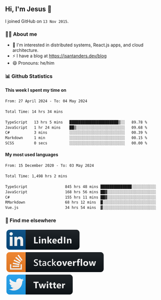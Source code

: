 ## Hi, I'm Jesus 👋

I joined GitHub on `13 Nov 2015`.

<!-- Talking about you -->

### 👨‍💻 About me

- 👦 I'm interested in distributed systems, React.js apps, and cloud architecture.
- ⚡️ I have a blog at <https://jsantanders.dev/blog>
- 😄 Pronouns: he/him

### 📊 Github Statistics

#### This week I spent my time on

<!--START_SECTION:weekly-->

```txt
From: 27 April 2024 - To: 04 May 2024

Total Time: 14 hrs 34 mins

TypeScript   13 hrs 5 mins   ██████████████████████▒░░   89.78 %
JavaScript   1 hr 24 mins    ██▒░░░░░░░░░░░░░░░░░░░░░░   09.68 %
C#           3 mins          ░░░░░░░░░░░░░░░░░░░░░░░░░   00.39 %
Markdown     1 min           ░░░░░░░░░░░░░░░░░░░░░░░░░   00.15 %
SCSS         0 secs          ░░░░░░░░░░░░░░░░░░░░░░░░░   00.00 %
```

<!--END_SECTION:weekly-->

#### My most used languages

<!--START_SECTION:alltime-->

```txt
From: 15 December 2020 - To: 03 May 2024

Total Time: 1,498 hrs 2 mins

TypeScript                 845 hrs 48 mins ██████████████░░░░░░░░░░░   56.46 %
JavaScript                 168 hrs 56 mins ██▓░░░░░░░░░░░░░░░░░░░░░░   11.28 %
C#                         155 hrs 11 mins ██▓░░░░░░░░░░░░░░░░░░░░░░   10.36 %
RMarkdown                  68 hrs 12 mins  █░░░░░░░░░░░░░░░░░░░░░░░░   04.55 %
Vue.js                     34 hrs 54 mins  ▓░░░░░░░░░░░░░░░░░░░░░░░░   02.33 %
```

<!--END_SECTION:alltime-->

### 📢 Find me elsewhere

<p>
  <a target="_blank" href="https://linkedin.com/in/jsantanders">
    <img src="https://github.com/jsantanders/jsantanders/blob/master/img/linkedin.svg" alt="LinkedIn" style="vertical-align:top; margin:4px">
  </a>
  
  <a target="_blank" href="https://stackoverflow.com/users/7318331/jesus-santander">
    <img src="https://github.com/jsantanders/jsantanders/blob/master/img/stackoverflow.svg" alt="StackOverflow" style="vertical-align:top; margin:4px">
  </a>
  
  <a target="_blank" href="http://twitter.com/jsantanders">
    <img src="https://github.com/jsantanders/jsantanders/blob/master/img/twitter.svg" alt="Twitter" style="vertical-align:top; margin:4px">
  </a>
</p>
